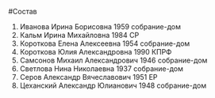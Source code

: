 #Состав
1. Иванова Ирина Борисовна 1959 собрание-дом
2. Кальм Ирина Михайловна 1984 СР
3. Короткова Елена Алексеевна 1954 собрание-дом
4. Короткова Юлия Александровна 1990 КПРФ
5. Самсонов Михаил Александрович 1946 собрание-дом
6. Светлова Нина Николаевна 1937 собрание-дом
7. Серов Александр Вячеславович 1951 ЕР
8. Цеханский Александр Юлианович 1948 собрание-дом
